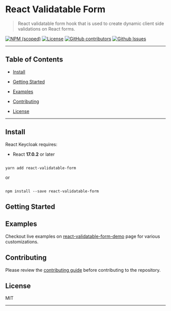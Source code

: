
# React Validatable Form <!-- omit in toc -->

  

> React validatable form hook that is used to create dynamic client side validations on React forms.

  

[![NPM (scoped)](https://img.shields.io/npm/v/react-validatable-form?label=npm%20%7C%20web)](https://www.npmjs.com/package/react-validatable-form) [![License](https://img.shields.io/github/license/obss/react-validatable-form.svg)](https://github.com/obss/react-validatable-form/blob/master/LICENSE) [![GitHub contributors](https://img.shields.io/github/contributors/obss/react-validatable-form)](https://github.com/obss/react-validatable-form/graphs/contributors) [![Github Issues](https://img.shields.io/github/issues/obss/react-validatable-form.svg)](https://github.com/obss/react-validatable-formk/issues)

---

## Table of Contents <!-- omit in toc -->

  

-  [Install](#install)

-  [Getting Started](#getting-started)

-  [Examples](#examples)

-  [Contributing](#contributing)

-  [License](#license)

  

---

  

## Install

  

React Keycloak requires:

  

- React **17.0.2** or later
  

```shell

yarn add react-validatable-form

```


or


```shell

npm install --save react-validatable-form

```

  

## Getting Started


 
## Examples


Checkout live examples on [react-validatable-form-demo](https://obss.github.io/react-validatable-form-demo) page for various customizations.

  
## Contributing

  

Please review the [contributing guide](https://github.com/obss/react-validatable-form/blob/master/CONTRIBUTING.md) before contributing to the repository.

  

## License

  

MIT

  

---

